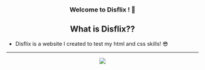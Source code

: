 <h3 align="center">
  Welcome to Disflix ! 🎉
</h3>

<div align="center">

##  What is Disflix??

</div>

- Disflix is a website I created to test my html and css skills! 😎

---
<div align="center">

<img src = "https://images-ext-1.discordapp.net/external/NS4s_yKETra2xYSWfoSYAv6BW4mEgAcz9g8w9oxxnOk/https/img001.prntscr.com/file/img001/w-9xSCG2TWqBAzSN2JjZww.png?format=webp&quality=lossless&width=1407&height=676">

</div>
